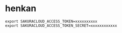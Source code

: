 # henkan

```
export SAKURACLOUD_ACCESS_TOKEN=xxxxxxxxxx
export SAKURACLOUD_ACCESS_TOKEN_SECRET=xxxxxxxxxxxx
```
